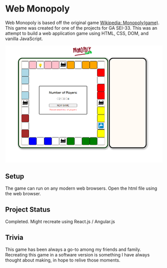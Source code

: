 # Web Monopoly
Web Monopoly is based off the original game [Wikipedia: Monopoly(game)](https://en.wikipedia.org/wiki/Monopoly_(game)). This game was created for one of the projects for GA SEI-33. This was an attempt to build a web application game using HTML, CSS, DOM, and vanilla JavaScript. <br />

![Monopoly Snippet](./snippet.png)

## Setup
The game can run on any modern web browsers. Open the html file using the web browser.

## Project Status
Completed. Might recreate using React.js / Angular.js

## Trivia
This game has been always a go-to among my friends and family. Recreating this game in a software version is something I have always thought about making, in hope to relive those moments.


